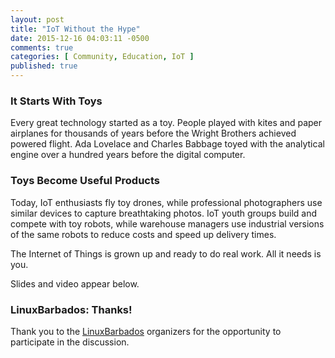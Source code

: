 ```yaml
---
layout: post
title: "IoT Without the Hype"
date: 2015-12-16 04:03:11 -0500
comments: true
categories: [ Community, Education, IoT ]
published: true
---
```


### It Starts With Toys

Every great technology started as a toy. People played with kites and paper airplanes for thousands of years before the Wright Brothers achieved powered flight. Ada Lovelace and Charles Babbage toyed with the analytical engine over a hundred years before the digital computer.

### Toys Become Useful Products

Today, IoT enthusiasts fly toy drones, while professional photographers use similar devices to capture breathtaking photos. IoT youth groups build and compete with toy robots, while warehouse managers use industrial versions of the same robots to reduce costs and speed up delivery times.

The Internet of Things is grown up and ready to do real work. All it needs is you.

<!--more-->

Slides and video appear below.

<center><script async class="speakerdeck-embed" data-id="f8efff9826f149f99c5f404494d261f4" data-ratio="1.77777777777778" src="//speakerdeck.com/assets/embed.js"></script></center>


### LinuxBarbados: Thanks!

Thank you to the [LinuxBarbados](http://linuxbarbados.com) organizers for the opportunity to participate in the discussion.
